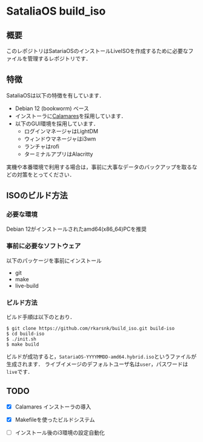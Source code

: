 # SataliaOS build_iso
## 概要
このレポジトリはSatariaOSのインストールLiveISOを作成するために必要なファイルを管理するレポジトリです．

## 特徴
SataliaOSは以下の特徴を有しています．
- Debian 12 (bookworm) ベース
- インストーラに[Calamares](https://calamares.io)を採用しています．
- 以下のGUI環境を採用しています．
  - ログインマネージャはLightDM
  - ウィンドウマネージャはi3wm
  - ランチャはrofi
  - ターミナルアプリはAlacritty


実機や本番環境で利用する場合は，事前に大事なデータのバックアップを取るなどの対策をとってください．

## ISOのビルド方法
### 必要な環境
Debian 12がインストールされたamd64(x86_64)PCを推奨

### 事前に必要なソフトウェア
以下のパッケージを事前にインストール
- git
- make
- live-build

### ビルド方法
ビルド手順は以下のとおり．
```
$ git clone https://github.com/rkarsnk/build_iso.git build-iso
$ cd build-iso
$ ./init.sh
$ make build
```

ビルドが成功すると，`SatariaOS-YYYYMMDD-amd64.hybrid.iso`というファイルが生成されます．
ライブイメージのデフォルトユーザ名は`user`，パスワードは`live`です．

## TODO
- [x] Calamares インストーラの導入
- [x] Makefileを使ったビルドシステム
- [ ] インストール後のi3環境の設定自動化

